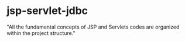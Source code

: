 # jsp-servlet-jdbc
"All the fundamental concepts of JSP and Servlets codes are organized within the project structure."
